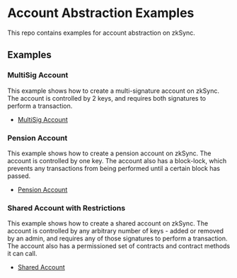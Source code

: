 # Account Abstraction Examples

This repo contains examples for account abstraction on zkSync. 

## Examples

### MultiSig Account

This example shows how to create a multi-signature account on zkSync. The account is controlled by 2 keys, and requires both signatures to perform a transaction.

- [MultiSig Account](./contracts/MultiSig/TwoUserMultisig.sol)

### Pension Account 

This example shows how to create a pension account on zkSync. The account is controlled by one key. The account also has a block-lock, which prevents any transactions from being performed until a certain block has passed.

- [Pension Account](./contracts/PensionAccount/PensionAccount.sol)

### Shared Account with Restrictions

This example shows how to create a shared account on zkSync. The account is controlled by any arbitrary number of keys - added or removed by an admin, and requires any of those signatures to perform a transaction. The account also has a permissioned set of contracts and contract methods it can call.

- [Shared Account](./contracts/SharedRestrictedAccount/SharedRestrictedAccount.sol)
